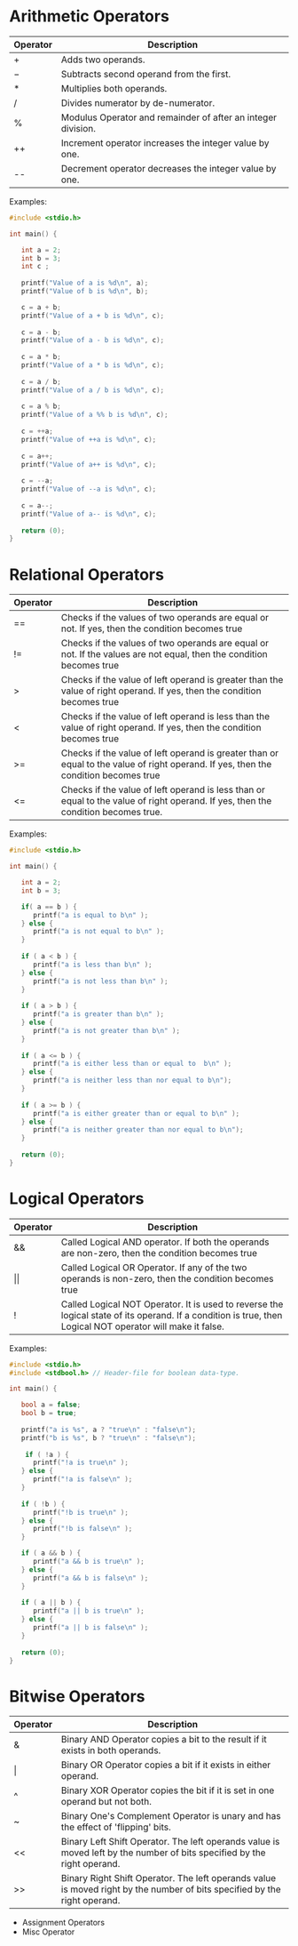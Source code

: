 # Arithmetic Operators

| Operator | Description                                                  |
| -------- | ------------------------------------------------------------ |
| +        | Adds two operands.                                           |
| −        | Subtracts second operand from the first.                     |
| *        | Multiplies both operands.                                    |
| /        | Divides numerator by de-numerator.                           |
| %        | Modulus Operator and remainder of after an integer division. |
| ++       | Increment operator increases the integer value by one.       |
| --       | Decrement operator decreases the integer value by one.       |

Examples:

```C
#include <stdio.h>

int main() {

   int a = 2;
   int b = 3;
   int c ;
   
   printf("Value of a is %d\n", a);
   printf("Value of b is %d\n", b);

   c = a + b;
   printf("Value of a + b is %d\n", c);
	
   c = a - b;
   printf("Value of a - b is %d\n", c);
	
   c = a * b;
   printf("Value of a * b is %d\n", c);
	
   c = a / b;
   printf("Value of a / b is %d\n", c);
	
   c = a % b;
   printf("Value of a %% b is %d\n", c);
   
   c = ++a;
   printf("Value of ++a is %d\n", c);
	
   c = a++;
   printf("Value of a++ is %d\n", c);
   
   c = --a; 
   printf("Value of --a is %d\n", c);
	
   c = a--; 
   printf("Value of a-- is %d\n", c);
   
   return (0);
}
```

# Relational Operators

| Operator | Description                                                                                                                         |
| -------- | ----------------------------------------------------------------------------------------------------------------------------------- |
| ==       | Checks if the values of two operands are equal or not. If yes, then the condition becomes true                                      |
| !=       | Checks if the values of two operands are equal or not. If the values are not equal, then the condition becomes true                 |
| >        | Checks if the value of left operand is greater than the value of right operand. If yes, then the condition becomes true             |
| <        | Checks if the value of left operand is less than the value of right operand. If yes, then the condition becomes true                |
| >=       | Checks if the value of left operand is greater than or equal to the value of right operand. If yes, then the condition becomes true |
| <=       | Checks if the value of left operand is less than or equal to the value of right operand. If yes, then the condition becomes true.   |

Examples:

```C
#include <stdio.h>

int main() {

   int a = 2;
   int b = 3;

   if( a == b ) {
      printf("a is equal to b\n" );
   } else {
      printf("a is not equal to b\n" );
   }
	
   if ( a < b ) {
      printf("a is less than b\n" );
   } else {
      printf("a is not less than b\n" );
   }
	
   if ( a > b ) {
      printf("a is greater than b\n" );
   } else {
      printf("a is not greater than b\n" );
   }
   
   if ( a <= b ) {
      printf("a is either less than or equal to  b\n" );
   } else {
      printf("a is neither less than nor equal to b\n");
   }
	
   if ( a >= b ) {
      printf("a is either greater than or equal to b\n" );
   } else {
      printf("a is neither greater than nor equal to b\n");
   }
   
   return (0);
}
```

# Logical Operators

| Operator | Description                                                                                                                                                | 
| -------- | ---------------------------------------------------------------------------------------------------------------------------------------------------------- |
| &&       | Called Logical AND operator. If both the operands are non-zero, then the condition becomes true                                                            |
| \|\|     | Called Logical OR Operator. If any of the two operands is non-zero, then the condition becomes true                                                        |
| !        | Called Logical NOT Operator. It is used to reverse the logical state of its operand. If a condition is true, then Logical NOT operator will make it false. |

Examples:

```C
#include <stdio.h>
#include <stdbool.h> // Header-file for boolean data-type.

int main() {

   bool a = false;
   bool b = true;
   
   printf("a is %s", a ? "true\n" : "false\n");
   printf("b is %s", b ? "true\n" : "false\n");
   
    if ( !a ) {
      printf("!a is true\n" );
   } else {
      printf("!a is false\n" );
   }
   
   if ( !b ) {
      printf("!b is true\n" );
   } else {
      printf("!b is false\n" );
   }

   if ( a && b ) {
      printf("a && b is true\n" );
   } else {
      printf("a && b is false\n" );
   }
	
   if ( a || b ) {
      printf("a || b is true\n" );
   } else {
      printf("a || b is false\n" );
   }
   
   return (0);
}
```

# Bitwise Operators

| Operator | Description                                                                                                               | 
| -------- | ------------------------------------------------------------------------------------------------------------------------- |
| &        | Binary AND Operator copies a bit to the result if it exists in both operands.                                             |
| \|       | Binary OR Operator copies a bit if it exists in either operand.                                                           |
| ^        | Binary XOR Operator copies the bit if it is set in one operand but not both.                                              |
| ~        | Binary One's Complement Operator is unary and has the effect of 'flipping' bits.                                          |
| <<       | Binary Left Shift Operator. The left operands value is moved left by the number of bits specified by the right operand.   |
| >>       | Binary Right Shift Operator. The left operands value is moved right by the number of bits specified by the right operand. |




- Assignment Operators
- Misc Operator